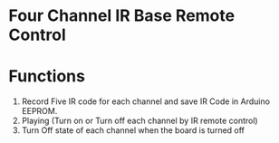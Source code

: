 # Four Channel IR Base Remote Control

# Functions
1) Record Five IR code for each channel and save IR Code in Arduino EEPROM. 
2) Playing (Turn on or Turn off each channel by IR remote control)  
3) Turn Off state of each channel when the board is turned off
